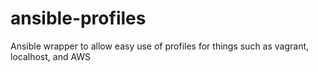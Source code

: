 # ansible-profiles
Ansible wrapper to allow easy use of profiles for things such as vagrant, localhost, and AWS
